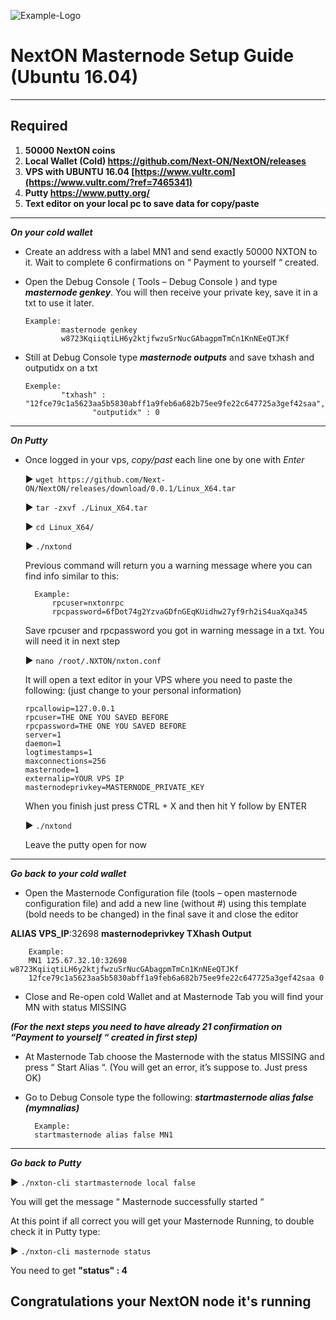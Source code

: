 ![Example-Logo](https://media.discordapp.net/attachments/457174919944339458/458404230601113620/twitter_header.png)
# NextON Masternode Setup Guide (Ubuntu 16.04)
***
## Required
1) **50000 NextON coins**
2) **Local Wallet (Cold) https://github.com/Next-ON/NextON/releases**
3) **VPS with UBUNTU 16.04 [https://www.vultr.com](https://www.vultr.com/?ref=7465341)**
4) **Putty https://www.putty.org/**
5) **Text editor on your local pc to save data for copy/paste**
***

***On your cold wallet***
* Create an address with a label MN1 and send exactly 50000 NXTON to it. Wait to complete 6 confirmations on “ Payment to yourself “ created.

* Open the Debug Console ( Tools – Debug Console ) and type ***masternode genkey***.
You will then receive your private key, save it in a txt to use it later.
  ```
  Example:
          masternode genkey
          w8723KqiiqtiLH6y2ktjfwzuSrNucGAbagpmTmCn1KnNEeQTJKf
* Still at Debug Console type ***masternode outputs*** and save txhash and outputidx on a txt
  ```
  Exemple:
          "txhash" : "12fce79c1a5623aa5b5830abff1a9feb6a682b75ee9fe22c647725a3gef42saa",
		         "outputidx" : 0
***
***On Putty***

* Once logged in your vps, *copy/past* each line one by one with *Enter*

	:arrow_forward: `wget https://github.com/Next-ON/NextON/releases/download/0.0.1/Linux_X64.tar`

	:arrow_forward: `tar -zxvf ./Linux_X64.tar`

	:arrow_forward: `cd Linux_X64/`

	:arrow_forward: `./nxtond`

	Previous command will return you a warning message where you can find info similar to this:

		Example:
			rpcuser=nxtonrpc
			rpcpassword=6fDot74g2YzvaGDfnGEqKUidhw27yf9rh2iS4uaXqa345

	Save rpcuser and rpcpassword you got in warning message in a txt. You will need it in next step

	:arrow_forward: `nano /root/.NXTON/nxton.conf`

	It will open a text editor in your VPS where you need to paste the following:
	(just change to your personal information)

	```
	rpcallowip=127.0.0.1
	rpcuser=THE ONE YOU SAVED BEFORE
  	rpcpassword=THE ONE YOU SAVED BEFORE
	server=1
	daemon=1
	logtimestamps=1
	maxconnections=256
	masternode=1
	externalip=YOUR VPS IP
	masternodeprivkey=MASTERNODE_PRIVATE_KEY
	```
	When you finish just press CTRL + X and then hit Y follow by ENTER

	:arrow_forward: `./nxtond`

	Leave the putty open for now
***
***Go back to your cold wallet***

* Open the Masternode Configuration file (tools – open masternode configuration file) and add a new line (without #) using this template (bold needs to be changed) in the final save it and close the editor

**ALIAS VPS_IP**:32698 **masternodeprivkey TXhash Output**

		Example:
		MN1 125.67.32.10:32698 w8723KqiiqtiLH6y2ktjfwzuSrNucGAbagpmTmCn1KnNEeQTJKf
		12fce79c1a5623aa5b5830abff1a9feb6a682b75ee9fe22c647725a3gef42saa 0

* Close and Re-open cold Wallet and at Masternode Tab you will find your MN with status MISSING

***(For the next steps you need to have already 21 confirmation on “Payment to yourself “ created in first step)***

* At Masternode Tab choose the Masternode with the status MISSING and press “ Start Alias “.
	(You will get an error, it’s suppose to. Just press OK)

* Go to Debug Console type the following: ***startmasternode alias false (mymnalias)***

		Example:
		startmasternode alias false MN1

***
***Go back to Putty***

   :arrow_forward: `./nxton-cli startmasternode local false`

You will get the message “ Masternode successfully started “

At this point if all correct you will get your Masternode Running, to double check it in Putty type:

   :arrow_forward: `./nxton-cli masternode status`

You need to get **"status" : 4**

## Congratulations your NextON node it's running
